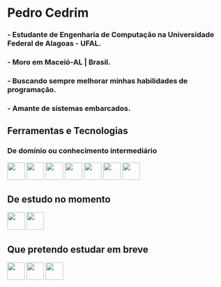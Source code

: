 # Pedro Cedrim

<h3> - Estudante de Engenharia de Computação na Universidade Federal de Alagoas - UFAL. </h3>
<h3> - Moro em Maceió-AL | Brasil. </h3>
<h3> - Buscando sempre melhorar minhas habilidades de programação. </h3>
<h3> - Amante de sistemas embarcados. </h3>


## Ferramentas e Tecnologias
### De domínio ou conhecimento intermediário
<div style={flex-direction: "row";}>
  <img loading="lazy" src="https://cdn.jsdelivr.net/gh/devicons/devicon/icons/c/c-original.svg" width="40" height="40"/>
  <img loading="lazy" src="https://cdn.jsdelivr.net/gh/devicons/devicon/icons/cplusplus/cplusplus-original.svg" width="40" height="40"/>
  <img loading="lazy" src="https://cdn.jsdelivr.net/gh/devicons/devicon/icons/csharp/csharp-original.svg" width="40" height="40"/>
  <img loading="lazy" src="https://cdn.jsdelivr.net/gh/devicons/devicon/icons/java/java-original-wordmark.svg" width="40" height="40"/>
  <img loading="lazy" src="https://cdn.jsdelivr.net/gh/devicons/devicon/icons/python/python-original-wordmark.svg" width="40" height="40"/>
  <img loading="lazy" src="https://cdn.jsdelivr.net/gh/devicons/devicon/icons/embeddedc/embeddedc-original.svg" width="40" height="40"/>
  <img loading="lazy" src="https://cdn.jsdelivr.net/gh/devicons/devicon/icons/r/r-original.svg" width="40" height="40"/>
</div>

## De estudo no momento
<div style={flex-direction: "row";}>
  <img loading="lazy" src="https://cdn.jsdelivr.net/gh/devicons/devicon/icons/git/git-original.svg" width="40" height="40"/>
  <img loading="lazy" src="https://cdn.jsdelivr.net/gh/devicons/devicon/icons/github/github-original-wordmark.svg" width="40" height="40"/>
</div>

## Que pretendo estudar em breve
<div style={flex-direction: "row";}>
  <img loading="lazy" src="https://cdn.jsdelivr.net/gh/devicons/devicon/icons/javascript/javascript-original.svg" width="40" height="40"/>
  <img loading="lazy" src="https://cdn.jsdelivr.net/gh/devicons/devicon/icons/html5/html5-original-wordmark.svg" width="40" height="40"/>
  <img loading="lazy" src="https://cdn.jsdelivr.net/gh/devicons/devicon/icons/css3/css3-original-wordmark.svg" width="40" height="40"/>
</div>
